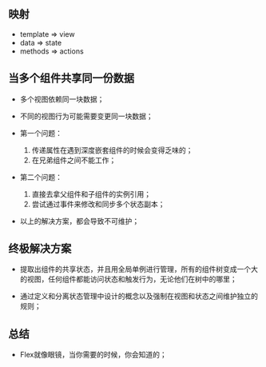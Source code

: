 ## 映射

* template => view
* data => state
* methods => actions


## 当多个组件共享同一份数据

* 多个视图依赖同一块数据；
* 不同的视图行为可能需要变更同一块数据；

* 第一个问题：
  1. 传递属性在遇到深度嵌套组件的时候会变得乏味的；
  2. 在兄弟组件之间不能工作；

* 第二个问题：
  1. 直接去拿父组件和子组件的实例引用；
  2. 尝试通过事件来修改和同步多个状态副本；

* 以上的解决方案，都会导致不可维护；

## 终极解决方案

* 提取出组件的共享状态，并且用全局单例进行管理，所有的组件树变成一个大的视图，任何组件都能访问状态和触发行为，无论他们在树中的哪里；

* 通过定义和分离状态管理中设计的概念以及强制在视图和状态之间维护独立的规则；

## 总结

* Flex就像眼镜，当你需要的时候，你会知道的；
